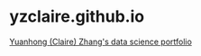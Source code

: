 # yzclaire.github.io


[Yuanhong (Claire) Zhang's data science portfolio](https://yzclaire.github.io/)

